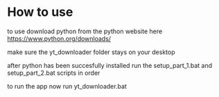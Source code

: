 # How to use

to use download python from the python website here https://www.python.org/downloads/

make sure the yt_downloader folder stays on your desktop

after python has been succesfully installed run the setup_part_1.bat and setup_part_2.bat scripts in order

to run the app now run yt_downloader.bat